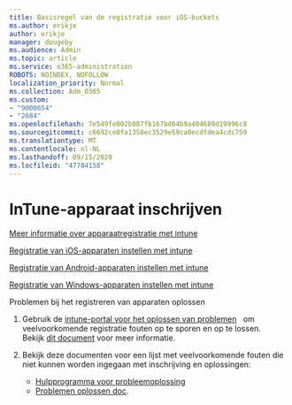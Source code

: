 ```yaml
---
title: Basisregel van de registratie voor iOS-buckets
ms.author: erikje
author: erikje
manager: dougeby
ms.audience: Admin
ms.topic: article
ms.service: o365-administration
ROBOTS: NOINDEX, NOFOLLOW
localization_priority: Normal
ms.collection: Adm_O365
ms.custom:
- "9000654"
- "2684"
ms.openlocfilehash: 7e549fe002b087fb167bd04b9a404689d19996c8
ms.sourcegitcommit: c6692ce0fa1358ec3529e59ca0ecdfdea4cdc759
ms.translationtype: MT
ms.contentlocale: nl-NL
ms.lasthandoff: 09/15/2020
ms.locfileid: "47784158"
---
```

# <a name="intune-device-enrollment"></a>InTune-apparaat inschrijven

[Meer informatie over apparaatregistratie met intune](https://docs.microsoft.com/intune/enrollment/device-enrollment)

[Registratie van iOS-apparaten instellen met intune](https://docs.microsoft.com/intune/enrollment/ios-enroll)

[Registratie van Android-apparaten instellen met intune](https://docs.microsoft.com/intune/android-enroll)

[Registratie van Windows-apparaten instellen met intune](https://docs.microsoft.com/intune/windows-enroll)

Problemen bij het registreren van apparaten oplossen

1. Gebruik de [intune-portal voor het oplossen van problemen](https://devicemanagement.microsoft.com/#blade/Microsoft_Intune_DeviceSettings/TroubleshootBlade)   om veelvoorkomende registratie fouten op te sporen en op te lossen. Bekijk [dit document](https://docs.microsoft.com/intune/help-desk-operators) voor meer informatie.

2. Bekijk deze documenten voor een lijst met veelvoorkomende fouten die niet kunnen worden ingegaan met inschrijving en oplossingen:
    - [Hulpprogramma voor probleemoplossing](https://support.microsoft.com/help/4469913/troubleshooting-windows-device-enrollment-problems-in-microsoft-intune)
    - [Problemen oplossen doc](https://docs.microsoft.com/intune/troubleshoot-device-enrollment-in-intune).
